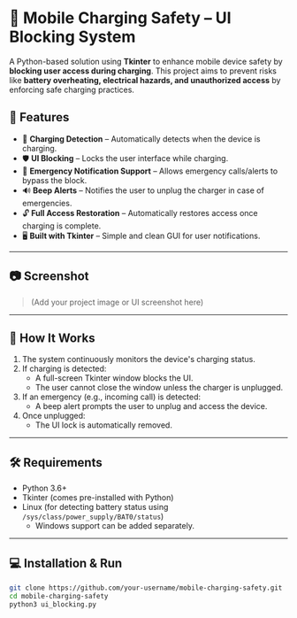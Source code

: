 # 🔌 Mobile Charging Safety – UI Blocking System

A Python-based solution using **Tkinter** to enhance mobile device safety by **blocking user access during charging**. This project aims to prevent risks like **battery overheating, electrical hazards, and unauthorized access** by enforcing safe charging practices.

## 🚀 Features

- 🔋 **Charging Detection** – Automatically detects when the device is charging.
- 🛡️ **UI Blocking** – Locks the user interface while charging.
- 🚨 **Emergency Notification Support** – Allows emergency calls/alerts to bypass the block.
- 🔊 **Beep Alerts** – Notifies the user to unplug the charger in case of emergencies.
- 🔓 **Full Access Restoration** – Automatically restores access once charging is complete.
- 🖥️ **Built with Tkinter** – Simple and clean GUI for user notifications.

---

## 📷 Screenshot

> (Add your project image or UI screenshot here)

---

## 🧠 How It Works

1. The system continuously monitors the device's charging status.
2. If charging is detected:
   - A full-screen Tkinter window blocks the UI.
   - The user cannot close the window unless the charger is unplugged.
3. If an emergency (e.g., incoming call) is detected:
   - A beep alert prompts the user to unplug and access the device.
4. Once unplugged:
   - The UI lock is automatically removed.

---

## 🛠️ Requirements

- Python 3.6+
- Tkinter (comes pre-installed with Python)
- Linux (for detecting battery status using `/sys/class/power_supply/BAT0/status`)
  - Windows support can be added separately.

---

## 💻 Installation & Run

```bash
git clone https://github.com/your-username/mobile-charging-safety.git
cd mobile-charging-safety
python3 ui_blocking.py
